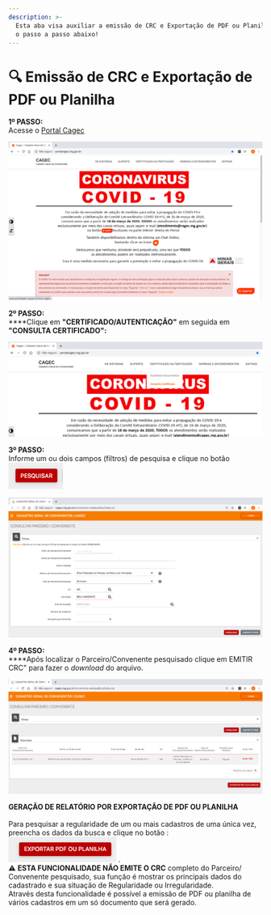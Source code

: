 ```yaml
---
description: >-
  Esta aba visa auxiliar a emissão de CRC e Exportação de PDF ou Planilha. Siga
  o passo a passo abaixo!
---
```


# 🔍 Emissão de CRC e Exportação de PDF ou Planilha

**1º PASSO:**\
Acesse o [Portal Cagec ](http://www.portalcagec.mg.gov.br/)

![](.gitbook/assets/01.png)

**2º PASSO:**\
****Clique em **"CERTIFICADO/AUTENTICAÇÃO"** em seguida em **"CONSULTA CERTIFICADO":**

![](.gitbook/assets/2.png)

**3º PASSO:** \
Informe um ou dois campos (filtros) de pesquisa e clique no botão <img src=".gitbook/assets/PESQUISAR.png" alt="" data-size="original">&#x20;

![](.gitbook/assets/4.png)

**4º PASSO:**\
****Após localizar o Parceiro/Convenente pesquisado clique em EMITIR CRC" para fazer o _download_ do arquivo.

![](.gitbook/assets/5.png)

**GERAÇÃO DE RELATÓRIO POR EXPORTAÇÃO DE PDF OU PLANILHA** \
\
Para pesquisar a regularidade de um ou mais cadastros de uma única vez, preencha os dados da busca e clique no botão :  <img src=".gitbook/assets/EXPORTAR PDF OU PLANILHA.png" alt="" data-size="original"> .\
⚠️ **ESTA FUNCIONALIDADE NÃO EMITE O CRC** completo do Parceiro/ Convenente pesquisado, sua função é mostrar os principais dados do cadastrado e sua situação de Regularidade ou Irregularidade.\
Através desta funcionalidade é possível a emissão de PDF ou planilha de vários cadastros em um só documento que será gerado.
